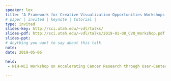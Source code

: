 ```yaml
---
speaker: lex
title: "A Framework for Creative Visualization-Opportunities Workshops."
# paper | invited | keynote | tutorial |
type: invited
slides-key: http://sci.utah.edu/~vdl/talks/
slides-pdf: http://sci.utah.edu/~vdl/talks/2019-01-08_CVO_Workshop.pdf
slides-ppt:
# Anything you want to say about this talk
note:
date: 2019-05-06

held:
 - NIH-NCI Workshop on Accelerating Cancer Research through User-Centered Software Design, Washington, DC, USA, 2019-01-07.

---
```






